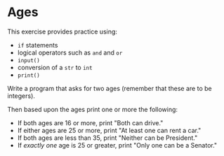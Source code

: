 # Ages

This exercise provides practice using:

* `if` statements 
* logical operators such as `and` and `or`
* `input()`
* conversion of a `str` to `int`
* `print()`

Write a program that asks for two ages (remember that these are to be integers).

Then based upon the ages print one or more the following:

* If both ages are 16 or more, print "Both can drive."
* If either ages are 25 or more, print "At least one can rent a car."
* If both ages are less than 35, print "Neither can be President."
* If *exactly one* age is 25 or greater, print "Only one can be a Senator."
